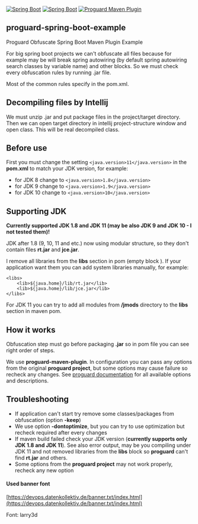 [![Spring Boot](https://img.shields.io/badge/Spring%20Boot-2.1.9-green.svg)](https://projects.spring.io/spring-boot/)
[![Spring Boot](https://img.shields.io/badge/JDK-11-green.svg)](https://projects.spring.io/spring-boot/)
[![Proguard Maven Plugin](https://img.shields.io/badge/Proguard%20Maven%20Plugin-6.2.0-blue.svg)](https://sourceforge.net/projects/proguard/)

## proguard-spring-boot-example
Proguard Obfuscate Spring Boot Maven Plugin Example

For big spring boot projects we can't obfuscate all files because for example may be will break spring autowiring 
(by default spring autowiring search classes by variable name) and other blocks. So we must check every obfuscation 
rules by running .jar file. 

Most of the common rules specify in the pom.xml.

## Decompiling files by Intellij
We must unzip .jar and put package files in the project/target directory. Then we can open target directory in intellij 
project-structure window and open class. This will be real decompiled class.

## Before use
First you must change the setting ```<java.version>11</java.version>``` in the **pom.xml** to match your JDK version,
for example:
  - for JDK 8 change to ```<java.version>1.8</java.version>```
  - for JDK 9 change to ```<java.version>1.9</java.version>```
  - for JDK 10 change to ```<java.version>10</java.version>```

## Supporting JDK
**Currently supported JDK 1.8 and JDK 11 (may be also JDK 9 and JDK 10 - I not tested them)!**

JDK after 1.8 (9, 10, 11 and etc.) now using modular structure, so they don't contain files 
**rt.jar** and **jce.jar**.

I remove all libraries from the **libs** section in pom (empty block **<libs></libs>**). If your application want
them you can add system libraries manually, for example:
```
<libs>
    <lib>${java.home}/lib/rt.jar</lib>
    <lib>${java.home}/lib/jce.jar</lib>
</libs>
```
For JDK 11 you can try to add all modules from **<jdk-path>/jmods** directory to the **libs** section in maven pom.

## How it works
Obfuscation step must go before packaging **.jar** so in pom file you can see right order of steps.

We use **proguard-maven-plugin**. In configuration you can pass any options from the original **proguard project**,
but some options may cause failure so recheck any changes. See [proguard documentation](https://www.guardsquare.com/en/products/proguard/manual/examples#application)
for all available options and descriptions.

## Troubleshooting
  - If application can't start try remove some classes/packages from obfuscation (option **-keep**)
  - We use option **-dontoptimize**, but you can try to use optimization but recheck required after every changes
  - If maven build failed check your JDK version (**currently supports only JDK 1.8 and JDK 11**). See also error 
    output, may be you compiling under JDK 11 and not removed libraries from the **libs** block so **proguard**
    can't find **rt.jar** and others.
  - Some options from the **proguard project** may not work properly, recheck any new option

#### Used banner font
[https://devops.datenkollektiv.de/banner.txt/index.html](https://devops.datenkollektiv.de/banner.txt/index.html)

Font: larry3d
